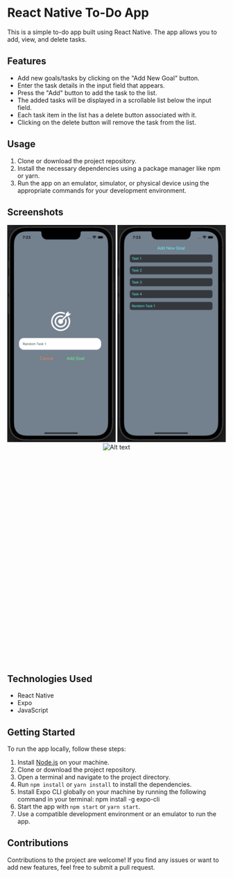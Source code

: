 # React Native To-Do App

This is a simple to-do app built using React Native. The app allows you to add, view, and delete tasks.

## Features

- Add new goals/tasks by clicking on the "Add New Goal" button.
- Enter the task details in the input field that appears.
- Press the "Add" button to add the task to the list.
- The added tasks will be displayed in a scrollable list below the input field.
- Each task item in the list has a delete button associated with it.
- Clicking on the delete button will remove the task from the list.

## Usage

1. Clone or download the project repository.
2. Install the necessary dependencies using a package manager like npm or yarn.
3. Run the app on an emulator, simulator, or physical device using the appropriate commands for your development environment.

## Screenshots

<center><img src="./assets/main.png" alt="Alt text" title="Optional title" style="display: inline-block; margin: 0 auto; height: 500px"> <img src="./assets/tasks.png" alt="Alt text" title="Optional title" style="display: inline-block; margin: 0 auto; height: 500px"> <img src="./assets/scroll.gif" alt="Alt text" title="Optional title" style="display: inline-block; margin: 0 auto; height: 500px"></center>

## Technologies Used

- React Native
- Expo
- JavaScript

## Getting Started

To run the app locally, follow these steps:

1. Install [Node.js](https://nodejs.org) on your machine.
2. Clone or download the project repository.
3. Open a terminal and navigate to the project directory.
4. Run `npm install` or `yarn install` to install the dependencies.
5. Install Expo CLI globally on your machine by running the following command in your terminal: npm install -g expo-cli
6. Start the app with `npm start` or `yarn start`.
7. Use a compatible development environment or an emulator to run the app.

## Contributions

Contributions to the project are welcome! If you find any issues or want to add new features, feel free to submit a pull request.
